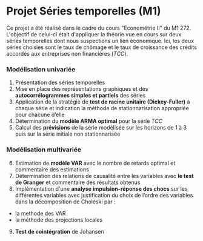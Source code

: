# Projet Séries temporelles (M1)
Ce projet a été réalisé dans le cadre du cours "Econométrie II" du M1 272. L'objectif de celui-ci était d'appliquer la théorie vue en cours sur deux séries temporelles dont nous suspections un lien économique. Ici, les deux séries choisies sont le taux de chômage et le taux de croissance des crédits accordés aux entreprises non financières (*TCC*).

### Modélisation univariée
1. Présentation des séries temporelles
2. Mise en place des représentations graphiques et des **autocorrélogrammes simples et partiels** des séries
3. Application de la stratégie de **test de racine unitaire (Dickey-Fuller)** à chaque série et indication la méthode de stationnarisation appropriée
pour chacune d’elle
4. Détermination du **modèle ARMA optimal** pour la série *TCC* 
5. Calcul des **prévisions** de la série modélisée sur les horizons de 1 à 3 puis sur la série initiale non stationnarisée

### Modélisation multivariée
6. Estimation de **modèle VAR** avec le nombre de retards optimal et commentaire des estimations
7. Détermination des relations de causalité entre les variables avec **le test de Granger** et commentaire des résultats obtenus
8. Implémentation d'une **analyse impulsion-réponse des chocs** sur les différentes variables avec justification du choix de l’ordre des variables dans la décomposition de Choleski par :
- la methode des VAR
- la méthode des projections locales
9. **Test de cointégration** de Johansen 
